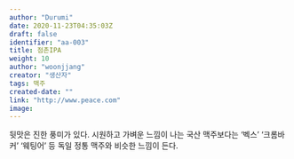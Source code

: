 ```yaml
---
author: "Durumi"
date: 2020-11-23T04:35:03Z
draft: false
identifier: "aa-003"
title: 점촌IPA
weight: 10
author: "woonjjang"
creator: "생산자"
tags: 맥주
created-date: ""
link: "http://www.peace.com"
image: 
---
```


뒷맛은 진한 풍미가 있다. 시원하고 가벼운 느낌이 나는 국산 맥주보다는 ‘벡스’ ‘크롬바커’ ‘웨팅어’ 등 독일 정통 맥주와 비슷한 느낌이 든다.